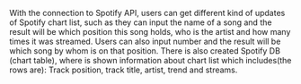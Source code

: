 With the connection to Spotify API, users can get different kind of updates of Spotify chart list, such as they can input the name of a song and the result will be which position this song holds, who is the artist and how many times it was streamed. Users can also input number and the result will be which song by whom is on that position.
There is also created Spotify DB (chart table), where is shown information about chart list which includes(the rows are): Track position, track title, artist, trend and streams.
